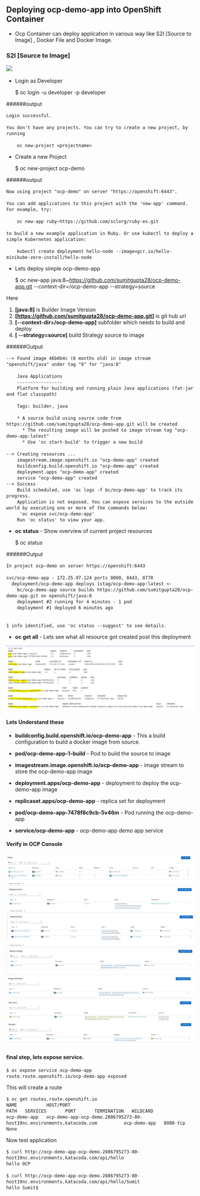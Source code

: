 ## Deploying ocp-demo-app into OpenShift Container

*	Ocp Container can deploy application in various way like S2I [Source to Image] , Docker File and Docker Image. 

### S2I [Source to Image] 

![](https://www.admin-magazine.com/var/ezflow_site/storage/images/archive/2018/47/automatic-build-and-deploy-with-openshift-and-gitlab-ci/figure-7/155512-1-eng-US/Figure-7_large.png) 

*	Login as Developer	
	
	$ oc login -u developer -p developer

######output 

	Login successful.
	
	You don't have any projects. You can try to create a new project, by running
	
	    oc new-project <projectname>
	    
	    
*	Create a new Project	
	  
	$ oc new-project ocp-demo

######output 

	Now using project "ocp-demo" on server "https://openshift:6443".
	
	You can add applications to this project with the 'new-app' command. For example, try:
	
	    oc new-app ruby~https://github.com/sclorg/ruby-ex.git
	
	to build a new example application in Ruby. Or use kubectl to deploy a simple Kubernetes application:
	
	    kubectl create deployment hello-node --image=gcr.io/hello-minikube-zero-install/hello-node	  
	  
*	Lets deploy simple ocp-demo-app 

	$ oc new-app java:8~https://github.com/sumitgupta28/ocp-demo-app.git --context-dir=/ocp-demo-app --strategy=source	
	
Here 
1.	**[java:8]** is Builder Image Version
2.	**[https://github.com/sumitgupta28/ocp-demo-app.git]** is git hub url
3.	**[--context-dir=/ocp-demo-app]** subfolder which needs to build and deploy 	
4.	**[ --strategy=source]** build Strategy source to image
	

######Output

	--> Found image 46b0b4c (6 months old) in image stream "openshift/java" under tag "8" for "java:8"
	
	    Java Applications
	    -----------------
	    Platform for building and running plain Java applications (fat-jar and flat classpath)
	
	    Tags: builder, java
	
	    * A source build using source code from https://github.com/sumitgupta28/ocp-demo-app.git will be created
	      * The resulting image will be pushed to image stream tag "ocp-demo-app:latest"
	      * Use 'oc start-build' to trigger a new build
	
	--> Creating resources ...
	    imagestream.image.openshift.io "ocp-demo-app" created
	    buildconfig.build.openshift.io "ocp-demo-app" created
	    deployment.apps "ocp-demo-app" created
	    service "ocp-demo-app" created
	--> Success
	    Build scheduled, use 'oc logs -f bc/ocp-demo-app' to track its progress.
	    Application is not exposed. You can expose services to the outside world by executing one or more of the commands below:
	     'oc expose svc/ocp-demo-app'
	    Run 'oc status' to view your app.


*	**oc status** - Show overview of current project resources 
  
	 $ oc status

######Output

	In project ocp-demo on server https://openshift:6443
	
	svc/ocp-demo-app - 172.25.97.124 ports 8080, 8443, 8778
	  deployment/ocp-demo-app deploys istag/ocp-demo-app:latest <-
	    bc/ocp-demo-app source builds https://github.com/sumitgupta28/ocp-demo-app.git on openshift/java:8
	    deployment #2 running for 4 minutes - 1 pod
	    deployment #1 deployed 6 minutes ago
	
	
	1 info identified, use 'oc status --suggest' to see details.
	
	
	
*	**oc get all** - Lets see what all resource got created post this deployment
		

![](images/oc-get-all.JPG "") 


#### Lets Understand these

*	**buildconfig.build.openshift.io/ocp-demo-app** - This a build configuration to build a docker image from source.  
	
*	**pod/ocp-demo-app-1-build** - Pod to build the source to image

*	**imagestream.image.openshift.io/ocp-demo-app** - image stream to store the ocp-demo-app image

* 	**deployment.apps/ocp-demo-app** - deployment to deploy the ocp-demo-app image

* 	**replicaset.apps/ocp-demo-app** - replica set for deployment

* 	**pod/ocp-demo-app-7478f8c9cb-5v46m** - Pod running the ocp-demo-app 

* 	**service/ocp-demo-app** - ocp-demo-app demo app service
 

#### Verify in OCP Console
	
![](images/ocp-all.jpg "") 


#### final step, lets expose service. 

	$ oc expose service ocp-demo-app
	route.route.openshift.io/ocp-demo-app exposed
	
	
This will create a route 
	
	$ oc get routes.route.openshift.io
	NAME           HOST/PORT                                                                PATH   SERVICES       PORT       TERMINATION   WILDCARD
	ocp-demo-app   ocp-demo-app-ocp-demo.2886795273-80-host19nc.environments.katacoda.com          ocp-demo-app   8080-tcp                 None
	
	
Now test application 	
	
	$ curl http://ocp-demo-app-ocp-demo.2886795273-80-host19nc.environments.katacoda.com/api/hello
	hello OCP

	$ curl http://ocp-demo-app-ocp-demo.2886795273-80-host19nc.environments.katacoda.com/api/hello/Sumit
	hello Sumit$